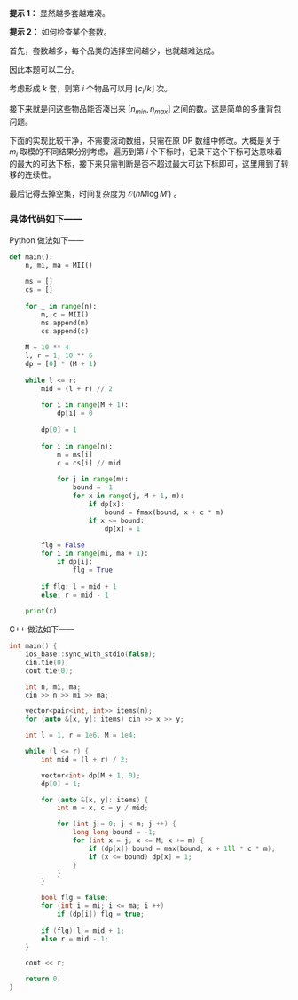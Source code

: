 **提示 1：** 显然越多套越难凑。

**提示 2：** 如何检查某个套数。

首先，套数越多，每个品类的选择空间越少，也就越难达成。

因此本题可以二分。

考虑形成 $k$ 套，则第 $i$ 个物品可以用 $\lfloor c_i/k\rfloor$ 次。

接下来就是问这些物品能否凑出来 $[n_{min},n_{max}]$ 之间的数。这是简单的多重背包问题。

下面的实现比较干净，不需要滚动数组，只需在原 DP 数组中修改。大概是关于 $m_i$ 取模的不同结果分别考虑，遍历到第 $i$ 个下标时，记录下这个下标可达意味着的最大的可达下标，接下来只需判断是否不超过最大可达下标即可，这里用到了转移的连续性。

最后记得去掉空集，时间复杂度为 $\mathcal{O}(nM\log M')$ 。

### 具体代码如下——

Python 做法如下——

```Python []
def main(): 
    n, mi, ma = MII()
    
    ms = []
    cs = []
    
    for _ in range(n):
        m, c = MII()
        ms.append(m)
        cs.append(c)
    
    M = 10 ** 4
    l, r = 1, 10 ** 6
    dp = [0] * (M + 1)
    
    while l <= r:
        mid = (l + r) // 2
        
        for i in range(M + 1):
            dp[i] = 0
        
        dp[0] = 1
        
        for i in range(n):
            m = ms[i]
            c = cs[i] // mid
            
            for j in range(m):
                bound = -1
                for x in range(j, M + 1, m):
                    if dp[x]:
                        bound = fmax(bound, x + c * m)
                    if x <= bound:
                        dp[x] = 1
        
        flg = False
        for i in range(mi, ma + 1):
            if dp[i]:
                flg = True
        
        if flg: l = mid + 1
        else: r = mid - 1
    
    print(r)
```

C++ 做法如下——

```cpp []
int main() {
	ios_base::sync_with_stdio(false);
	cin.tie(0);
	cout.tie(0);

	int n, mi, ma;
	cin >> n >> mi >> ma;

	vector<pair<int, int>> items(n);
	for (auto &[x, y]: items) cin >> x >> y;

	int l = 1, r = 1e6, M = 1e4;

	while (l <= r) {
		int mid = (l + r) / 2;

		vector<int> dp(M + 1, 0);
		dp[0] = 1;

		for (auto &[x, y]: items) {
			int m = x, c = y / mid;

			for (int j = 0; j < m; j ++) {
				long long bound = -1;
				for (int x = j; x <= M; x += m) {
					if (dp[x]) bound = max(bound, x + 1ll * c * m);
					if (x <= bound) dp[x] = 1;
				}
			}
		}

		bool flg = false;
		for (int i = mi; i <= ma; i ++)
			if (dp[i]) flg = true;
		
		if (flg) l = mid + 1;
		else r = mid - 1;
	}

	cout << r;

	return 0;
}
```